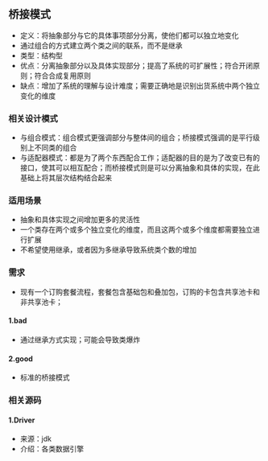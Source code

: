 ## 桥接模式
* 定义：将抽象部分与它的具体事项部分分离，使他们都可以独立地变化
* 通过组合的方式建立两个类之间的联系，而不是继承
* 类型：结构型
* 优点：分离抽象部分以及具体实现部分；提高了系统的可扩展性；符合开闭原则；符合合成复用原则
* 缺点：增加了系统的理解与设计难度；需要正确地是识别出货系统中两个独立变化的维度

### 相关设计模式
* 与组合模式：组合模式更强调部分与整体间的组合；桥接模式强调的是平行级别上不同类的组合
* 与适配器模式：都是为了两个东西配合工作；适配器的目的是为了改变已有的接口，使其可以相互配合；而桥接模式则是可以分离抽象和具体的实现，在此基础上将其层次结构结合起来

### 适用场景
* 抽象和具体实现之间增加更多的灵活性
* 一个类存在两个或多个独立变化的维度，而且这两个或多个维度都需要独立进行扩展
* 不希望使用继承，或者因为多继承导致系统类个数的增加

### 需求
* 现有一个订购套餐流程，套餐包含基础包和叠加包，订购的卡包含共享池卡和非共享池卡；

#### 1.bad
* 通过继承方式实现；可能会导致类爆炸
#### 2.good
* 标准的桥接模式

### 相关源码
#### 1.Driver
* 来源：jdk
* 介绍：各类数据引擎
